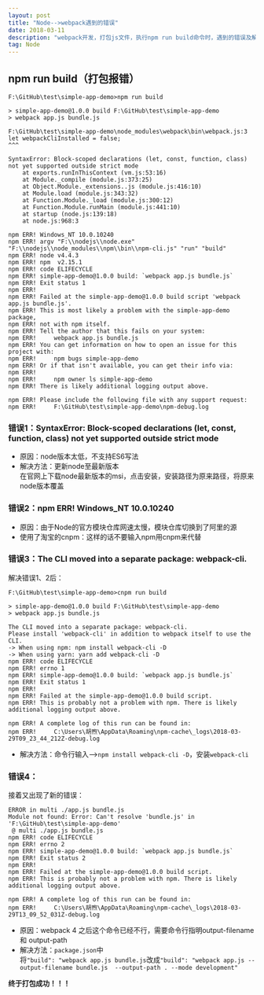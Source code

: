 ```yaml
---
layout: post
title: "Node-->webpack遇到的错误"
date: 2018-03-11
description: "webpack开发，打包js文件，执行npm run build命令时，遇到的错误及解决方法"
tag: Node
---  
```

## npm run build（打包报错）

	F:\GitHub\test\simple-app-demo>npm run build

	> simple-app-demo@1.0.0 build F:\GitHub\test\simple-app-demo
	> webpack app.js bundle.js

	F:\GitHub\test\simple-app-demo\node_modules\webpack\bin\webpack.js:3
	let webpackCliInstalled = false;
	^^^

	SyntaxError: Block-scoped declarations (let, const, function, class) not yet supported outside strict mode
	    at exports.runInThisContext (vm.js:53:16)
	    at Module._compile (module.js:373:25)
	    at Object.Module._extensions..js (module.js:416:10)
	    at Module.load (module.js:343:32)
	    at Function.Module._load (module.js:300:12)
	    at Function.Module.runMain (module.js:441:10)
	    at startup (node.js:139:18)
	    at node.js:968:3

	npm ERR! Windows_NT 10.0.10240
	npm ERR! argv "F:\\nodejs\\node.exe" "F:\\nodejs\\node_modules\\npm\\bin\\npm-cli.js" "run" "build"
	npm ERR! node v4.4.3
	npm ERR! npm  v2.15.1
	npm ERR! code ELIFECYCLE
	npm ERR! simple-app-demo@1.0.0 build: `webpack app.js bundle.js`
	npm ERR! Exit status 1
	npm ERR!
	npm ERR! Failed at the simple-app-demo@1.0.0 build script 'webpack app.js bundle.js'.
	npm ERR! This is most likely a problem with the simple-app-demo package,
	npm ERR! not with npm itself.
	npm ERR! Tell the author that this fails on your system:
	npm ERR!     webpack app.js bundle.js
	npm ERR! You can get information on how to open an issue for this project with:
	npm ERR!     npm bugs simple-app-demo
	npm ERR! Or if that isn't available, you can get their info via:
	npm ERR!
	npm ERR!     npm owner ls simple-app-demo
	npm ERR! There is likely additional logging output above.

	npm ERR! Please include the following file with any support request:
	npm ERR!     F:\GitHub\test\simple-app-demo\npm-debug.log



### 错误1：SyntaxError: Block-scoped declarations (let, const, function, class) not yet supported outside strict mode
- 原因：node版本太低，不支持ES6写法
- 解决方法：更新node至最新版本<br>
在官网上下载node最新版本的msi，点击安装，安装路径为原来路径，将原来node版本覆盖

### 错误2：npm ERR! Windows_NT 10.0.10240

- 原因：由于Node的官方模块仓库网速太慢，模块仓库切换到了阿里的源
- 使用了淘宝的cnpm：这样的话不要输入npm用cnpm来代替

### 错误3：The CLI moved into a separate package: webpack-cli.
解决错误1、2后：

	F:\GitHub\test\simple-app-demo>cnpm run build

	> simple-app-demo@1.0.0 build F:\GitHub\test\simple-app-demo
	> webpack app.js bundle.js

	The CLI moved into a separate package: webpack-cli.
	Please install 'webpack-cli' in addition to webpack itself to use the CLI.
	-> When using npm: npm install webpack-cli -D
	-> When using yarn: yarn add webpack-cli -D
	npm ERR! code ELIFECYCLE
	npm ERR! errno 1
	npm ERR! simple-app-demo@1.0.0 build: `webpack app.js bundle.js`
	npm ERR! Exit status 1
	npm ERR!
	npm ERR! Failed at the simple-app-demo@1.0.0 build script.
	npm ERR! This is probably not a problem with npm. There is likely additional logging output above.

	npm ERR! A complete log of this run can be found in:
	npm ERR!     C:\Users\胡煦\AppData\Roaming\npm-cache\_logs\2018-03-29T09_23_44_212Z-debug.log

- 解决方法：命令行输入-->`npm install webpack-cli -D`，安装`webpack-cli`

### 错误4：
接着又出现了新的错误：

	ERROR in multi ./app.js bundle.js
	Module not found: Error: Can't resolve 'bundle.js' in 'F:\GitHub\test\simple-app-demo'
	 @ multi ./app.js bundle.js
	npm ERR! code ELIFECYCLE
	npm ERR! errno 2
	npm ERR! simple-app-demo@1.0.0 build: `webpack app.js bundle.js`
	npm ERR! Exit status 2
	npm ERR!
	npm ERR! Failed at the simple-app-demo@1.0.0 build script.
	npm ERR! This is probably not a problem with npm. There is likely additional logging output above.

	npm ERR! A complete log of this run can be found in:
	npm ERR!     C:\Users\胡煦\AppData\Roaming\npm-cache\_logs\2018-03-29T13_09_52_031Z-debug.log

- 原因：webpack 4 之后这个命令已经不行，需要命令行指明output-filename 和 output-path
- 解决方法：`package.json`中<br>将`"build": "webpack app.js bundle.js`改成`"build": "webpack app.js --output-filename bundle.js  --output-path . --mode development"`

**终于打包成功！！！**
